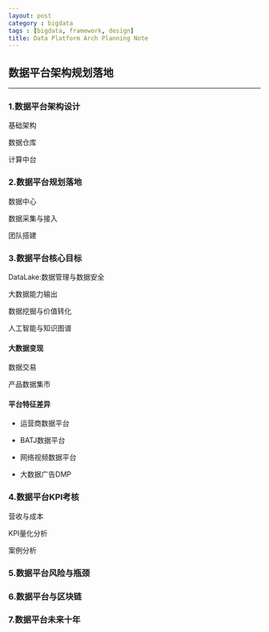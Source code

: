```yaml
---
layout: post
category : bigdata
tags : [bigdata, framework, design]
title: Data Platform Arch Planning Note
---
```


## 数据平台架构规划落地
---------------------------------------------------

### 1.数据平台架构设计

基础架构

数据仓库

计算中台

### 2.数据平台规划落地

数据中心

数据采集与接入

团队搭建

### 3.数据平台核心目标

DataLake:数据管理与数据安全

大数据能力输出

数据挖掘与价值转化

人工智能与知识图谱

#### 大数据变现

数据交易

产品数据集市

#### 平台特征差异

* 运营商数据平台

* BATJ数据平台

* 网络视频数据平台

* 大数据广告DMP

### 4.数据平台KPI考核

营收与成本

KPI量化分析

案例分析

### 5.数据平台风险与瓶颈

### 6.数据平台与区块链

### 7.数据平台未来十年
